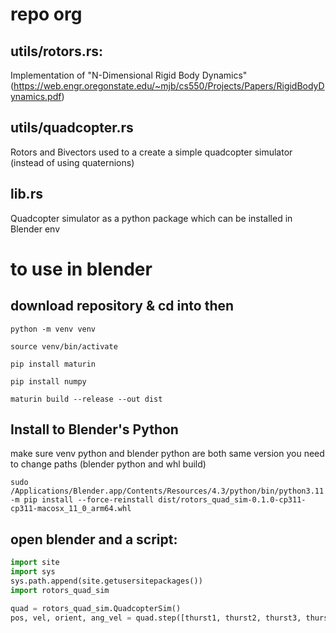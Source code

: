 
# repo org
## utils/rotors.rs:
Implementation of "N-Dimensional Rigid Body Dynamics" (https://web.engr.oregonstate.edu/~mjb/cs550/Projects/Papers/RigidBodyDynamics.pdf)

## utils/quadcopter.rs
Rotors and Bivectors used to a create a simple quadcopter simulator (instead of using quaternions)

## lib.rs
Quadcopter simulator as a python package which can be installed in Blender env


# to use in blender
## download repository & cd into then
```python -m venv venv```

```source venv/bin/activate```

```pip install maturin```

```pip install numpy```

```maturin build --release --out dist```

## Install to Blender's Python
make sure venv python and blender python are both same version
you need to change paths (blender python and whl build)

```sudo /Applications/Blender.app/Contents/Resources/4.3/python/bin/python3.11 -m pip install --force-reinstall dist/rotors_quad_sim-0.1.0-cp311-cp311-macosx_11_0_arm64.whl```


## open blender and a script:

```python
import site
import sys
sys.path.append(site.getusersitepackages())
import rotors_quad_sim

quad = rotors_quad_sim.QuadcopterSim()
pos, vel, orient, ang_vel = quad.step([thurst1, thurst2, thurst3, thurst4], dt)
```

